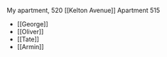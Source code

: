 My apartment, 520 [[Kelton Avenue]] Apartment 515



- [[George]]
- [[Oliver]]
- [[Tate]]
- [[Armin]]